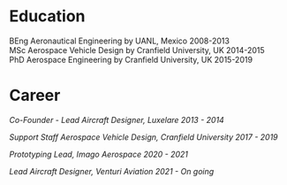 # Education

BEng Aeronautical Engineering by UANL, Mexico 2008-2013 <br />
MSc Aerospace Vehicle Design by Cranfield University, UK 2014-2015 <br />
PhD Aerospace Engineering by Cranfield University, UK 2015-2019 <br />

# Career
*Co-Founder - Lead Aircraft Designer, Luxelare 2013 - 2014* <br />

*Support Staff Aerospace Vehicle Design, Cranfield University 2017 - 2019* <br />

*Prototyping Lead, Imago Aerospace 2020 - 2021* <br />

*Lead Aircraft Designer, Venturi Aviation 2021 - On going* <br />

